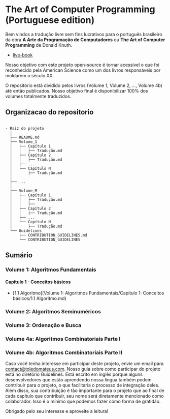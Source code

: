 # The Art of Computer Programming (Portuguese edition)

Bem vindos a tradução livre sem fins lucrativos para o português brasileiro da obra **A Arte da Programação de Computadores** ou **The Art of Computer Programming** de Donald Knuth.

- [live-book](https://mateuss-organization-4.gitbook.io/the-art-of-computer-proogramming-pt-br)

Nosso objetivo com este projeto open-source é tornar acessível o que foi reconhecido pela American Science como um dos livros responsáveis por moldarem o século XX.

O repositório está dividido pelos livros (Volume 1, Volume 2, ..., Volume 4b) até então publicados. Nosso objetivo final é disponibilizar 100% dos volumes totalmente traduzidos.

## Organizacao do repositorio

```

- Raiz do projeto
  │
  ├── README.md
  ├── Volume_1
  │   ├── Capítulo 1
  │   │   ├── Tradução.md
  │   ├── Capítulo 2
  │   │   ├── Tradução.md
  │   ├── ...
  │   └── Capítulo N
  │       ├── Tradução.md
  │
  ├── ...
  │
  ├── Volume_M
  │   ├── Capítulo 1
  │   │   ├── Tradução.md
  │   │   ├── 
  │   ├── Capítulo 2
  │   │   ├── Tradução.md
  │   ├── ...
  │   └── Capítulo N
  │       ├── Tradução.md
  └── Guidelines
      ├── CONTRIBUTION_GUIDELINES.md
      └── CONTRIBUTION_GUIDELINES
```


## Sumário

### Volume 1: Algoritmos Fundamentais
#### Capitulo  1 - Conceitos básicos
* [1.1 Algoritmo](Volume 1:  Algoritmos Fundamentais/Capítulo 1: Conceitos básicos/1.1 Algoritmo.md)

### Volume 2:  Algoritmos Seminuméricos

### Volume 3:  Ordenação e Busca

### Volume 4a: Algoritmos Combinatoriais Parte I

### Volume 4b: Algoritmos Combinatoriais Parte II


Caso você tenha interesse em participar deste projeto, envie um email para <contact@toledomateus.com>. Nosso guia sobre como participar do projeto está no diretório Guidelines. Está escrito em inglês porque alguns desenvolvedores que estão aprendendo nossa língua também podem contribuir para o projeto, o que facilitaria o processo de integração deles. Além disso, sua contribuição é tão importante para o projeto que ao final de cada capítulo que contribuir, seu nome será diretamente mencionado como colaborador. Isso é o mínimo que podemos fazer como forma de gratidão.

Obrigado pelo seu interesse e aproveite a leitura!
